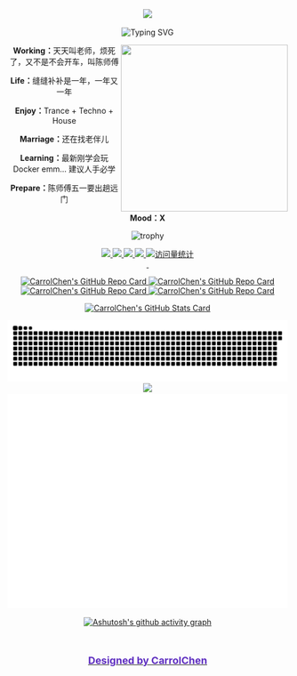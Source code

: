 <!--头部敲代码的图片-->
<div align="center">
  <picture>
    <source media="(prefers-color-scheme: dark)" srcset="https://cdn.jsdelivr.net/gh/sun0225SUN/sun0225SUN/assets/images/coding.gif" />
    <source media="(prefers-color-scheme: light)" srcset="https://cdn.jsdelivr.net/gh/sun0225SUN/sun0225SUN/assets/images/developer.svg" height="400px" />
    <img src="https://cdn.jsdelivr.net/gh/sun0225SUN/sun0225SUN/assets/images/coding.gif" />
  </picture>

<!--滑行字体效果-->  
![Typing SVG](https://readme-typing-svg.demolab.com?font=Fira+Code&size=30&duration=3000&pause=1000&color=5E2EC0E9&background=52DAA200&center=true&vCenter=true&width=435&height=100&lines=Give+Me+Five;Let's+Do+It;%E6%84%BF%E4%BD%A0%E5%87%BA%E8%B5%B0%E5%8D%8A%E7%94%9F%EF%BC%8C%E5%BD%92%E6%9D%A5%E4%BB%8D%E6%98%AF%E5%B0%91%E5%B9%B4)

<img align="right" width="300" height="300" src="http://bucketpicture.19950628.xyz/picture/2025/Souvenir.jpg" />
<p><strong>Working：</strong>天天叫老师，烦死了，又不是不会开车，叫陈师傅</p>
<p><strong>Life：</strong>缝缝补补是一年，一年又一年</p>
<p><strong>Enjoy：</strong>Trance + Techno + House</p>
<p><strong>Marriage：</strong>还在找老伴儿</p>
<p><strong>Learning：</strong>最新刚学会玩Docker emm... 建议人手必学</p>
<p><strong>Prepare：</strong>陈师傅五一要出趟远门</p>
<p><strong>Mood：X</strong></p>


<!--GitHub资料奖杯部分-->
![trophy](https://github-profile-trophy.vercel.app/?username=ryo-ma&theme=dracula&column=-1&margin-h=20&margin-w=20&no-bg=false)

<!--小样式-->
<div>
  <a href="https://blog.19950628.xyz">
    <img src="https://img.shields.io/badge/Website-Blog-8c36db" />
  <img src="https://img.shields.io/badge/-HTML5-E34F26?style=flat-square&logo=html5&logoColor=white" /> 
  <img src="https://img.shields.io/badge/-CSS3-1572B6?style=flat-square&logo=css3" /> 
  <img src="https://img.shields.io/badge/-JavaScript-oringe?style=flat-square&logo=javascript" />
  <img src="https://komarev.com/ghpvc/?username=CarrolChen&label=Views&color=orange&style=flat" alt="访问量统计" />
</div>

<!--理工男的空格审美-->
<div>&nbsp;</div>
      
<!--仓库卡片部分-->
![CarrolChen's GitHub Repo Card](https://github-readme-stats.vercel.app/api/pin/?username=CarrolChen&show_owner=true&repo=nps&description_lines_count=3&theme=yeblu)
![CarrolChen's GitHub Repo Card](https://github-readme-stats.vercel.app/api/pin/?username=CarrolChen&show_owner=true&repo=Sing-box&description_lines_count=3&theme=ambient_gradient)
![CarrolChen's GitHub Repo Card](https://github-readme-stats.vercel.app/api/pin/?username=CarrolChen&show_owner=true&repo=Web-Navigation-Page&description_lines_count=3&theme=rose)
![CarrolChen's GitHub Repo Card](https://github-readme-stats.vercel.app/api/pin/?username=CarrolChen&show_owner=true&repo=nginx-proxy-manager-zh&description_lines_count=3&theme=solarized-light)

<!--如果遇到无法将图片靠边显示，可以使用以下方法：-->
<!-- 
<a href="https://github.com/CarrolChen/Synology-Guide">
  <img align="center" src="https://github-readme-stats.vercel.app/api/pin/?username=CarrolChen&repo=Synology-Guide"/>
</a> 
-->

<!--Github统计信息部分-->
![CarrolChen's GitHub Stats Card](https://github-readme-stats.vercel.app/api?username=CarrolChen&exclude_repo=CarrolChen.github.io&show_icons=true&card_width=800&theme=shades-of-purple)

<!--加载贪吃蛇效果-->
<picture>
  <source media="(prefers-color-scheme: dark)" srcset="https://raw.githubusercontent.com/CarrolChen/CarrolChen/output/github-contribution-grid-snake-dark.svg">
  <source media="(prefers-color-scheme: light)" srcset="https://raw.githubusercontent.com/CarrolChen/CarrolChen/output/github-contribution-grid-snake.svg">
  <img alt="github contribution grid snake animation" src="https://raw.githubusercontent.com/CarrolChen/CarrolChen/output/github-contribution-grid-snake.svg">
</picture>

<!--Language统计信息部分-->
<img src="https://github-readme-stats.vercel.app/api/top-langs/?username=CarrolChen&card_width=800&height=200&langs_count=8&layout=donut-vertical" align="light"/>

<!--Metrics统计信息部分-->
<img src="/github-metrics.svg" alt="Metrics" width="800">

<!--Github活动统计图-->
![Ashutosh's github activity graph](https://github-readme-activity-graph.vercel.app/graph?username=CarrolChen&theme=dracula)

<!--专属-->
<div style="text-align: center; margin: 50px 0;">
  <strong style="color: #5E2EC0; font-size: 18px;">Designed by CarrolChen</strong>
</div>
